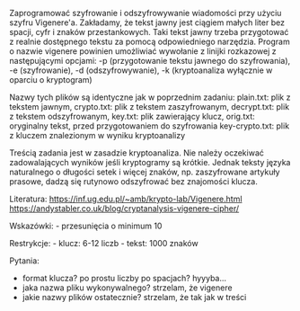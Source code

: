 Zaprogramować szyfrowanie i odszyfrowywanie wiadomości przy użyciu szyfru Vigenere'a. Zakładamy, że tekst jawny jest ciągiem małych liter bez spacji, cyfr i znaków przestankowych. Taki tekst jawny trzeba przygotować z realnie dostępnego tekstu za pomocą odpowiedniego narzędzia.
Program o nazwie vigenere powinien umożliwiać wywołanie z linijki rozkazowej z następującymi opcjami:
-p (przygotowanie tekstu jawnego do szyfrowania),
-e (szyfrowanie),
-d (odszyfrowywanie),
-k (kryptoanaliza wyłącznie w oparciu o kryptogram)

Nazwy tych plików są identyczne jak w poprzednim zadaniu:
plain.txt: plik z tekstem jawnym,
crypto.txt: plik z tekstem zaszyfrowanym,
decrypt.txt: plik z tekstem odszyfrowanym,
key.txt: plik zawierający klucz,
orig.txt: oryginalny tekst, przed przygotowaniem do szyfrowania
key-crypto.txt: plik z kluczem znalezionym w wyniku kryptoanalizy

Treścią zadania jest w zasadzie kryptoanaliza. Nie należy oczekiwać zadowalających wyników jeśli kryptogramy są krótkie. Jednak teksty języka naturalnego o długości setek i więcej znaków, np. zaszyfrowane artykuły prasowe, dadzą się rutynowo odszyfrować bez znajomości klucza.

Literatura: https://inf.ug.edu.pl/~amb/krypto-lab/Vigenere.html
https://andystabler.co.uk/blog/cryptanalysis-vigenere-cipher/

Wskazówki:
    - przesunięcia o minimum 10

Restrykcje:
    - klucz: 6-12 liczb
    - tekst: 1000 znaków

Pytania:
- format klucza? po prostu liczby po spacjach? hyyyba...
- jaka nazwa pliku wykonywalnego? strzelam, że vigenere
- jakie nazwy plików ostatecznie? strzelam, że tak jak w treści
